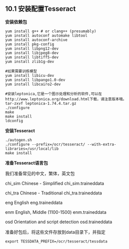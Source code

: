 ## 10.1 安装配置Tesseract

**安装依赖包**

```
yum install g++ # or clang++ (presumably)
yum install autoconf automake libtool
yum install autoconf-archive
yum install pkg-config
yum install libpng12-dev
yum install libjpeg8-dev
yum install libtiff5-dev
yum install zlib1g-dev

#如果需要训练模型
yum install libicu-dev
yum install libpango1.0-dev
yum install libcairo2-dev

#安装leptonica,它是一个图示处理和分析的软件,可以在http://www.leptonica.org/download.html下载，请注意版本哦。
tar-zxvf leptonica-1.74.4.tar.gz
./configure
make
make install
ldconfig
```

**安装Tesseract**

```
./autogen.sh
./configure --prefix=/ocr/tesseract/ --with-extra-libraries=/usr/local/lib
make install
```

**准备Tesseract语言包**

我们准备常见的中文，繁体，英文包

chi\_sim    Chinese - Simplified    chi\_sim.traineddata

chi\_tra    Chinese - Traditional    chi\_tra.traineddata

eng            English    eng.traineddata

enm    English, Middle \(1100-1500\)    enm.traineddata

osd Orientation and script detection osd.traineddata

准备好包后，将这些文件存放到data目录下，并指定

```
export TESSDATA_PREFIX=/ocr/tesseract/tessdata
```



